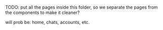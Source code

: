 TODO: put all the pages inside this folder, so we separate the pages from the components to make it cleaner?


will prob be:
home,
chats,
accounts,
etc.
